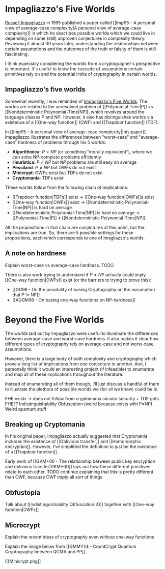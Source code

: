 # Impagliazzo's Five Worlds

[Russell Impagliazzo](https://cseweb.ucsd.edu/~russell/) in 1995 published a paper called [[Imp95 - A personal view of average-case complexity|A personal view of average-case complexity]] in which he describes possible worlds which we could live in depending on some (still) unproven conjectures in complexity theory. Reviewing it almost 30 years later, understanding the relationships between certain assumptions and the outcomes of the truth or falsity of them is still fascinating.

I think especially considering the worlds from a cryptographer's perspective is important. It's useful to know the cascade of assumptions certain primitives rely on and the potential limits of cryptography in certain worlds.

## Impagliazzo's five worlds
Somewhat recently, I was reminded of [Impagliazzo's Five Worlds](https://blog.computationalcomplexity.org/2004/06/impagliazzos-five-worlds.html). The worlds are related to the unresolved problem of [[Polynomial-Time|P]] vs [[Nondeterministic Polynomial-Time|NP]], which revolves around the language classes P and NP. However, it also has distinguishes worlds via existence of a [[One-way function]] (OWF) and [[Trapdoor function]] (TDF).

In [[Imp95 - A personal view of average-case complexity||his paper]], Impagliazzo illustrates the differences between "worst-case" and "average-case" hardness of problems through his 5 worlds:
- **Algorithmica**: $P=NP$ (or something "morally equivalent"), where we can solve NP-complete problems efficiently
- **Heuristica**: $P\neq NP$ but $NP$ problems are still easy on average
- **Pessiland**: $P\neq NP$ but OWFs do not exist
- **Minicrypt**: OWFs exist but TDFs do not exist
- **Cryptomania**: TDFs exist

These worlds follow from the following chain of implications:
- [[Trapdoor function|TDFs]] exist → [[One-way function|OWFs]]s exist
- [[One-way function|OWFs]] exist → [[Nondeterministic Polynomial-Time|NP]] is hard on average
- [[Nondeterministic Polynomial-Time|NP]] is hard on average → [[Polynomial-Time|P]] $\neq$ [[Nondeterministic Polynomial-Time|NP]]

All the propositions in that chain are conjectures at this point, but the implications are true. So, there are 5 possible settings for these propositions, each which corresponds to one of Imagliazzo's worlds.

## A note on hardness
Explain worst-case vs average-case hardness. TODO

There is also work trying to understand if $P \neq NP$ actually could imply [[One-way function|OWFs]] exist (or the barriers to trying to prove this):
- [[GG98 - On the possibility of basing Cryptography on the assumption that P != NP]]
- [[AGGM06 - On basing one-way functions on NP-hardness]]

# Beyond the Five Worlds
The worlds laid out by Impagliazzo were useful to illuminate the differences between average-case and worst-case hardness. It also makes it clear how different types of cryptography rely on average-case and not worst-case assumptions.

However, there is a large body of both complexity and cryptography which prove a long list of implications from one conjecture to another. And, I personally think it would an interesting project (if infeasible) to enumerate and map all of these implications throughout the literature.

Instead of enumerating all of them though, I'll just discuss a handful of them to illustrate the plethora of possible worlds we (for all we know) could be in.

FHE exists → does not follow from cryptomania
circular security + TDF gets FHE??
Indistinguishability Obfuscation (weird because exists with P=NP)
Weird quantum stuff

## Breaking up Cryptomania
In his original paper, Impagliazzo actually suggested that Cryptomania includes the existence of [[Oblivious transfer]] and [[Homomorphic encryption]]. However, I've simplified the definition to just be the existence of a [[Trapdoor function]].

Early work of [[GKM+00 - The relationship between public key encryption and oblivious transfer|GKM+00]] lays out how these different primitives relate to each other.
TODO continue explaining that this is pretty different than OWF, because OWF imply all sort of things

## Obfustopia
Talk about [[Indistinguishability Obfuscation|iO]] together with [[One-way function|OWFs]]

## Microcrypt
Explain the recent ideas of cryptography even without one-way functions

Explain the image below from [[GMMY24 - CountCrypt Quantum Cryptography between QCMA and PP]].

![[Minicrypt.png]]